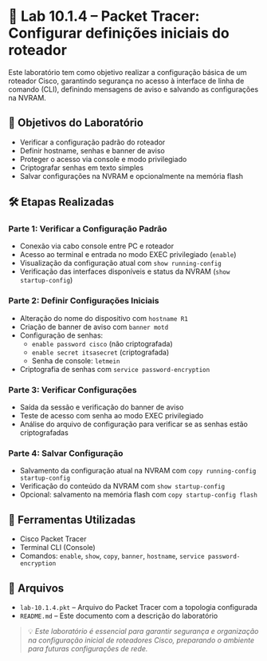 # 🧪 Lab 10.1.4 – Packet Tracer: Configurar definições iniciais do roteador

Este laboratório tem como objetivo realizar a configuração básica de um roteador Cisco, garantindo segurança no acesso à interface de linha de comando (CLI), definindo mensagens de aviso e salvando as configurações na NVRAM.

## 🎯 Objetivos do Laboratório

- Verificar a configuração padrão do roteador
- Definir hostname, senhas e banner de aviso
- Proteger o acesso via console e modo privilegiado
- Criptografar senhas em texto simples
- Salvar configurações na NVRAM e opcionalmente na memória flash

## 🛠️ Etapas Realizadas

### Parte 1: Verificar a Configuração Padrão

- Conexão via cabo console entre PC e roteador
- Acesso ao terminal e entrada no modo EXEC privilegiado (`enable`)
- Visualização da configuração atual com `show running-config`
- Verificação das interfaces disponíveis e status da NVRAM (`show startup-config`)

### Parte 2: Definir Configurações Iniciais

- Alteração do nome do dispositivo com `hostname R1`
- Criação de banner de aviso com `banner motd`
- Configuração de senhas:
  - `enable password cisco` (não criptografada)
  - `enable secret itsasecret` (criptografada)
  - Senha de console: `letmein`
- Criptografia de senhas com `service password-encryption`

### Parte 3: Verificar Configurações

- Saída da sessão e verificação do banner de aviso
- Teste de acesso com senha ao modo EXEC privilegiado
- Análise do arquivo de configuração para verificar se as senhas estão criptografadas

### Parte 4: Salvar Configuração

- Salvamento da configuração atual na NVRAM com `copy running-config startup-config`
- Verificação do conteúdo da NVRAM com `show startup-config`
- Opcional: salvamento na memória flash com `copy startup-config flash`

## 🧰 Ferramentas Utilizadas

- Cisco Packet Tracer
- Terminal CLI (Console)
- Comandos: `enable`, `show`, `copy`, `banner`, `hostname`, `service password-encryption`

## 📎 Arquivos

- `lab-10.1.4.pkt` – Arquivo do Packet Tracer com a topologia configurada
- `README.md` – Este documento com a descrição do laboratório

> 💡 *Este laboratório é essencial para garantir segurança e organização na configuração inicial de roteadores Cisco, preparando o ambiente para futuras configurações de rede.*
